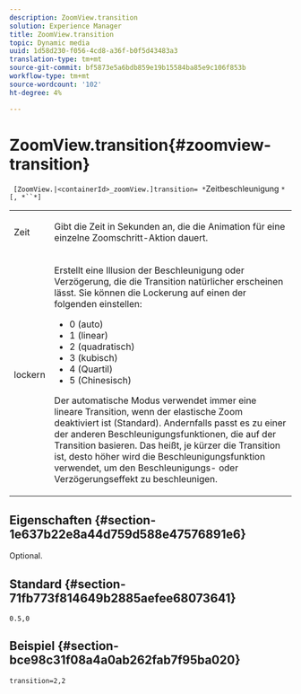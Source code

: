 ```yaml
---
description: ZoomView.transition
solution: Experience Manager
title: ZoomView.transition
topic: Dynamic media
uuid: 1d58d230-f056-4cd8-a36f-b0f5d43483a3
translation-type: tm+mt
source-git-commit: bf5873e5a6bdb859e19b15584ba85e9c106f853b
workflow-type: tm+mt
source-wordcount: '102'
ht-degree: 4%

---
```



# ZoomView.transition{#zoomview-transition}

` [ZoomView.|<containerId>_zoomView.]transition= *`Zeitbeschleunigung `*[, *``*]`

<table id="table_9E7BB12BF371419F88DD4D24EF04632C"> 
 <tbody> 
  <tr> 
   <td colname="col1"> <p> <span class="codeph"><span class="varname"> Zeit</span></span> </p> </td> 
   <td colname="col2"> <p> Gibt die Zeit in Sekunden an, die die Animation für eine einzelne Zoomschritt-Aktion dauert. </p> </td> 
  </tr> 
  <tr> 
   <td colname="col1"> <p> <span class="codeph"><span class="varname"> lockern</span></span> </p> </td> 
   <td colname="col2"> <p> Erstellt eine Illusion der Beschleunigung oder Verzögerung, die die Transition natürlicher erscheinen lässt. Sie können die Lockerung auf einen der folgenden einstellen: </p> <p> 
     <ul id="ul_DA0D1CF2F2484410BFCCACA86661702E"> 
      <li id="li_93A2D53A53314D9594CEDC9EB20381D4">0 (auto) </li> 
      <li id="li_AD6A1F03DE544959BC4AA0DD97494F8C"> 1 (linear) </li> 
      <li id="li_816A3CE796E3415B9650DDA204412A6A"> 2 (quadratisch) </li> 
      <li id="li_EF00BF6CA2AA48FEB54015FFBA9F8DD4"> 3 (kubisch) </li> 
      <li id="li_F3CB7F0821AF489C84A0CA155F5031A2"> 4 (Quartil) </li> 
      <li id="li_F5B844DAF4CC453CA58BF09A660D139F"> 5 (Chinesisch) </li> 
     </ul> </p> <p>Der automatische Modus verwendet immer eine lineare Transition, wenn der elastische Zoom deaktiviert ist (Standard). Andernfalls passt es zu einer der anderen Beschleunigungsfunktionen, die auf der Transition basieren. Das heißt, je kürzer die Transition ist, desto höher wird die Beschleunigungsfunktion verwendet, um den Beschleunigungs- oder Verzögerungseffekt zu beschleunigen. </p> </td> 
  </tr> 
 </tbody> 
</table>

## Eigenschaften {#section-1e637b22e8a44d759d588e47576891e6}

Optional.

## Standard {#section-71fb773f814649b2885aefee68073641}

`0.5,0`

## Beispiel {#section-bce98c31f08a4a0ab262fab7f95ba020}

`transition=2,2`
